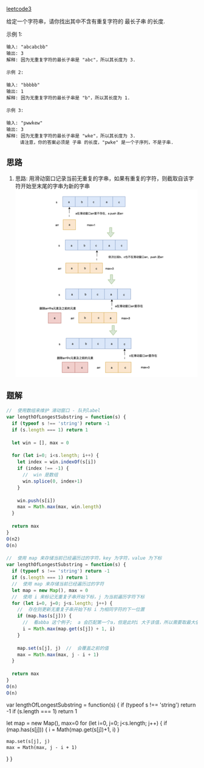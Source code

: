 [leetcode3](https://leetcode.cn/problems/longest-substring-without-repeating-characters/description/)

给定一个字符串，请你找出其中不含有重复字符的 最长子串 的长度. 

示例 1:
```
输入: "abcabcbb"
输出: 3 
解释: 因为无重复字符的最长子串是 "abc"，所以其长度为 3. 

示例 2:

输入: "bbbbb"
输出: 1
解释: 因为无重复字符的最长子串是 "b"，所以其长度为 1. 

示例 3:

输入: "pwwkew"
输出: 3
解释: 因为无重复字符的最长子串是 "wke"，所以其长度为 3. 
     请注意，你的答案必须是 子串 的长度，"pwke" 是一个子序列，不是子串. 
```
## 思路
1. 思路: 用滑动窗口记录当前无重复的字串，如果有重复的字符，则截取自该字符开始至末尾的字串为新的字串
![Alt text](../../images/无重复字符的最长子串.png)


## 题解
```js
//  使用数组来维护 滑动窗口 - 队列label
var lengthOfLongestSubstring = function(s) {
  if (typeof s !== 'string') return -1
  if (s.length === 1) return 1

  let win = [], max = 0

  for (let i=0; i<s.length; i++) {
    let index = win.indexOf(s[i])
    if (index !== -1) {
      //  win 是数组
      win.splice(0, index+1)
    }

    win.push(s[i])
    max = Math.max(max, win.length)
  }

  return max
}
O(n2)
O(n)

//  使用 map 来存储当前已经遍历过的字符，key 为字符，value 为下标
var lengthOfLongestSubstring = function(s) {
  if (typeof s !== 'string') return -1
  if (s.length === 1) return 1
  //  使用 map 来存储当前已经遍历过的字符
  let map = new Map(), max = 0
  //  使用 i 来标记无重复子串开始下标，j 为当前遍历字符下标
  for (let i=0, j=0; j<s.length; j++) {
    //  存在则更新无重复子串开始下标 i 为相同字符的下一位置
    if (map.has(s[j])) {
      //  看abba 这个例子;  a 会匹配第一个a，但是此时i 大于该值，所以需要取最大值
      i = Math.max(map.get(s[j]) + 1, i)
    }

    map.set(s[j], j)  //  会覆盖之前的值
    max = Math.max(max, j - i + 1)
  }

  return max
}
O(n)
O(n)
```

var lengthOfLongestSubstring = function(s) {
  if (typeof s !== 'string') return -1
  if (s.length === 1) return 1

  let map = new Map(), max=0
  for (let i=0, j=0; j<s.length; j++) {
    if (map.has(s[j])) {
      i = Math(map.get(s[j])+1, i)
    }

    map.set(s[j], j)
    max = Math(max, j - i + 1)
  }
}